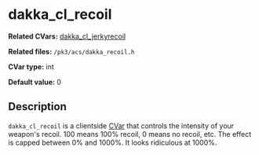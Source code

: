 # dakka\_cl_recoil

**Related CVars:** [dakka\_cl\_jerkyrecoil](dakka_cl_jerkyrecoil.md)

**Related files:** `/pk3/acs/dakka_recoil.h`

**CVar type:** int

**Default value:** 0

## Description

`dakka_cl_recoil` is a clientside [CVar](../cvars.md) that controls the intensity
of your weapon's recoil. 100 means 100% recoil, 0 means no recoil, etc. The effect
is capped between 0% and 1000%. It looks ridiculous at 1000%.
